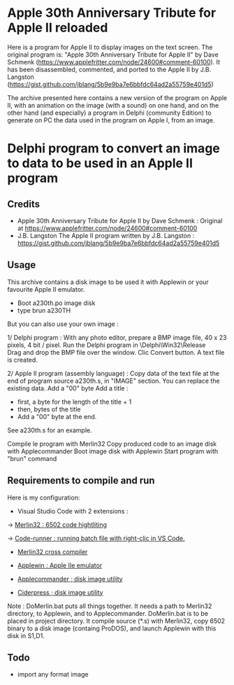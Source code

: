 # Apple 30th Anniversary Tribute for Apple II reloaded 
Here is a program for Apple II to display images on the text screen.
The original program is: "Apple 30th Anniversary Tribute for Apple II" by Dave Schmenk (https://www.applefritter.com/node/24600#comment-60100).
It has been disassembled, commented, and ported to the Apple II by J.B. Langston (https://gist.github.com/jblang/5b9e9ba7e6bbfdc64ad2a55759e401d5)

The archive presented here contains a new version of the program on Apple II, with an animation on the image (with a sound) on one hand, and on the other hand (and especially) a program in Delphi (community Edition) to generate on PC the data used in the program on Apple I, from an image.

# Delphi program to convert an image to data to be used in an Apple II program

## Credits

- Apple 30th Anniversary Tribute for Apple II by Dave Schmenk : Original at https://www.applefritter.com/node/24600#comment-60100
- J.B. Langston The Apple II program written by J.B. Langston :
https://gist.github.com/jblang/5b9e9ba7e6bbfdc64ad2a55759e401d5

## Usage

This archive contains a disk image to be used it with Applewin or your favourite Apple II emulator.

- Boot a230th.po image disk
- type brun a230TH

But you can also use your own image :

1/ Delphi program :
With any photo editor, prepare a BMP image file, 40 x 23 pixels, 4 bit / pixel.
Run the Delphi program in \Delphi\Win32\Release\
Drag and drop the BMP file over the window.
Clic Convert button.
A text file is created.

2/ Apple II program (assembly language) :
Copy data of the text file at the end of program source a230th.s, in "IMAGE" section.
You can replace the existing data.
Add a "00" byte
Add a title :

- first, a byte for the length of the title + 1
- then, bytes of the title
- Add a "00" byte at the end.

See a230th.s for an example.

Compile le program with Merlin32
Copy produced code to an image disk with Applecommander
Boot image disk with Applewin
Start program with "brun" command

## Requirements to compile and run

Here is my configuration:

- Visual Studio Code with 2 extensions :

-> [Merlin32 : 6502 code hightliting](marketplace.visualstudio.com/items?itemName=olivier-guinart.merlin32)

-> [Code-runner : running batch file with right-clic in VS Code.](marketplace.visualstudio.com/items?itemName=formulahendry.code-runner)

- [Merlin32 cross compiler](brutaldeluxe.fr/products/crossdevtools/merlin)

- [Applewin : Apple IIe emulator](github.com/AppleWin/AppleWin)

- [Applecommander ; disk image utility](applecommander.sourceforge.net)

- [Ciderpress ; disk image utility](a2ciderpress.com)

Note :
DoMerlin.bat puts all things together. It needs a path to Merlin32 directory, to Applewin, and to Applecommander.
DoMerlin.bat is to be placed in project directory.
It compile source (\*.s) with Merlin32, copy 6502 binary to a disk image (containg ProDOS), and launch Applewin with this disk in S1,D1.

## Todo

- import any format image
